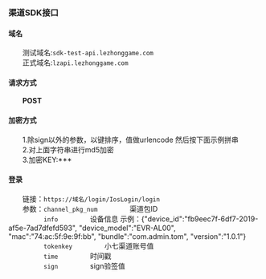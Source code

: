 ### 渠道SDK接口

#### 域名
&emsp;&emsp;测试域名:`sdk-test-api.lezhonggame.com` <br/>
&emsp;&emsp;正式域名:`lzapi.lezhonggame.com`

#### 请求方式
&emsp;&emsp;**POST**

#### 加密方式
&emsp;&emsp;1.除sign以外的参数，以键排序，值做urlencode 然后按下面示例拼串 <br/>
&emsp;&emsp;2.对上面字符串进行md5加密 <br/>
&emsp;&emsp;3.加密KEY:***<br/>

#### 登录
&emsp;&emsp;链接：`https://域名/login/IosLogin/login` <br/>
&emsp;&emsp;参数：`channel_pkg_num`    &emsp;&emsp;&emsp;&emsp;    渠道包ID  <br/>
&emsp;&emsp;&emsp;&emsp;&emsp;`info`   &emsp;&emsp;&emsp;&emsp;             设备信息   示例：{"device_id":"fb9eec7f-6df7-2019-af5e-7ad7dfefd593", "device_model":"EVR-AL00", "mac":"74:ac:5f:9e:9f:bb", "bundle":"com.admin.tom", "version":"1.0.1"}<br/>
&emsp;&emsp;&emsp;&emsp;&emsp;`tokenkey` &emsp;&emsp;&emsp;&emsp;          小七渠道账号值   <br/>
&emsp;&emsp;&emsp;&emsp;&emsp;`time` &emsp;&emsp;&emsp;&emsp;          时间戳   <br/>
&emsp;&emsp;&emsp;&emsp;&emsp;`sign` &emsp;&emsp;&emsp;&emsp;          sign验签值 <br/>
 
